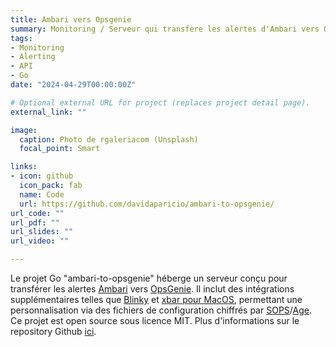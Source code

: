 ```yaml
---
title: Ambari vers Opsgenie
summary: Monitoring / Serveur qui transfère les alertes d'Ambari vers Opsgnie
tags:
- Monitoring
- Alerting
- API
- Go
date: "2024-04-29T00:00:00Z"

# Optional external URL for project (replaces project detail page).
external_link: ""

image:
  caption: Photo de rgaleriacom (Unsplash)
  focal_point: Smart

links:
- icon: github
  icon_pack: fab
  name: Code
  url: https://github.com/davidaparicio/ambari-to-opsgenie/
url_code: ""
url_pdf: ""
url_slides: ""
url_video: ""

---
```


Le projet Go "ambari-to-opsgenie" héberge un serveur conçu pour transférer les alertes [Ambari](https://ambari.apache.org/) vers [OpsGenie](https://www.atlassian.com/software/opsgenie). Il inclut des intégrations supplémentaires telles que [Blinky](https://www.getblinky.io/) et [xbar pour MacOS](https://github.com/matryer/xbar), permettant une personnalisation via des fichiers de configuration chiffrés par [SOPS](https://github.com/getsops/sops)/[Age](https://github.com/FiloSottile/age). Ce projet est open source sous licence MIT. Plus d'informations sur le repository Github [ici](https://github.com/davidaparicio/ambari-to-opsgenie/).
